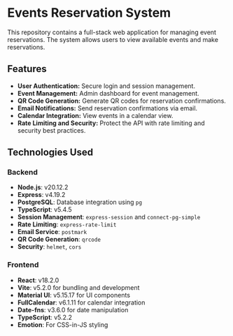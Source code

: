 # Events Reservation System

This repository contains a full-stack web application for managing event reservations. The system allows users to view available events and make reservations.

## Features
- **User Authentication:** Secure login and session management.
- **Event Management:** Admin dashboard for event management.
- **QR Code Generation:** Generate QR codes for reservation confirmations.
- **Email Notifications:** Send reservation confirmations via email.
- **Calendar Integration:** View events in a calendar view.
- **Rate Limiting and Security:** Protect the API with rate limiting and security best practices.

## Technologies Used

### Backend
- **Node.js**: v20.12.2
- **Express**: v4.19.2
- **PostgreSQL**: Database integration using `pg`
- **TypeScript**: v5.4.5
- **Session Management**: `express-session` and `connect-pg-simple`
- **Rate Limiting**: `express-rate-limit`
- **Email Service**: `postmark`
- **QR Code Generation**: `qrcode`
- **Security**: `helmet`, `cors`

### Frontend
- **React**: v18.2.0
- **Vite**: v5.2.0 for bundling and development
- **Material UI**: v5.15.17 for UI components
- **FullCalendar**: v6.1.11 for calendar integration
- **Date-fns**: v3.6.0 for date manipulation
- **TypeScript**: v5.2.2
- **Emotion**: For CSS-in-JS styling